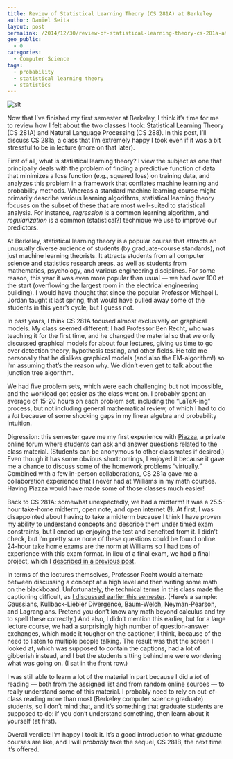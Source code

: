 ```yaml
---
title: Review of Statistical Learning Theory (CS 281A) at Berkeley
author: Daniel Seita
layout: post
permalink: /2014/12/30/review-of-statistical-learning-theory-cs-281a-at-berkeley/
geo_public:
  - 0
categories:
  - Computer Science
tags:
  - probability
  - statistical learning theory
  - statistics
---
```


<img src="{{site.url}}/assets/statistical_learning_theory.png" alt="slt">

Now that I&#8217;ve finished my first semester at Berkeley, I think it&#8217;s time for me to review
how I felt about the two classes I took: Statistical Learning Theory (CS 281A) and Natural Language
Processing (CS 288). In this post, I&#8217;ll discuss CS 281a, a class that I&#8217;m extremely
happy I took even if it was a bit stressful to be in lecture (more on that later).

First of all, what is statistical learning theory? I view the subject as one that principally deals
with the problem of finding a predictive function of data that minimizes a loss function (e.g.,
squared loss) on training data, and analyzes this problem in a framework that conflates machine
learning and probability methods. Whereas a standard machine learning course might primarily
describe various learning algorithms, statistical learning theory focuses on the subset of these
that are most well-suited to statistical analysis. For instance, *regression* is a common learning
algorithm, and *regularization* is a common (statistical?) technique we use to improve our
predictors.

At Berkeley, statistical learning theory is a popular course that attracts an unusually diverse
audience of students (by graduate-course standards), not just machine learning theorists. It
attracts students from all computer science and statistics research areas, as well as students from
mathematics, psychology, and various engineering disciplines. For some reason, this year it was even
more popular than usual &#8212; we had over 100 at the start (overflowing the largest room in the
electrical engineering building). I would have thought that since the popular Professor Michael I.
Jordan taught it last spring, that would have pulled away some of the students in this year&#8217;s
cycle, but I guess not.

In past years, I think CS 281A focused almost exclusively on graphical models. My class seemed
different: I had Professor Ben Recht, who was teaching it for the first time, and he changed the
material so that we only discussed graphical models for about four lectures, giving us time to go
over detection theory, hypothesis testing, and other fields. He told me personally that he dislikes
graphical models (and also the EM-algorithm!) so I&#8217;m assuming that&#8217;s the reason why. We
didn&#8217;t even get to talk about the junction tree algorithm.

We had five problem sets, which were each challenging but not impossible, and the workload got
easier as the class went on. I probably spent an average of 15-20 hours on each problem set,
including the &#8220;LaTeX-ing&#8221; process, but not including general mathematical review, of
which I had to do a *lot* because of some shocking gaps in my linear algebra and probability
intuition.

Digression: this semester gave me my first experience with [Piazza][2], a private online forum where
students can ask and answer questions related to the class material. (Students can be anonymous to
other classmates if desired.) Even though it has some obvious shortcomings, I enjoyed it because it
gave me a chance to discuss some of the homework problems &#8220;virtually.&#8221; Combined with a
few in-person collaborations, CS 281a gave me a collaboration experience that I never had at
Williams in my math courses. Having Piazza would have made some of those classes much easier!

Back to CS 281A: somewhat unexpectedly, we had a midterm! It was a 25.5-hour take-home midterm, open
note, and open internet (!). At first, I was disappointed about having to take a midterm because I
think I have proven my ability to understand concepts and describe them under timed exam
constraints, but I ended up enjoying the test and benefited from it. I didn&#8217;t check, but
I&#8217;m pretty sure none of these questions could be found online. 24-hour take home exams are the
norm at Williams so I had tons of experience with this exam format. In lieu of a final exam, we had
a final project, which I [described in a previous post][3].

In terms of the lectures themselves, Professor Recht would alternate between discussing a concept at
a high level and then writing some math on the blackboard. Unfortunately, the technical terms in
this class made the captioning difficult, as [I discussed earlier this semester][4]. (Here&#8217;s a
sample: Gaussians, Kullback-Liebler Divergence, Baum-Welch, Neyman-Pearson, and Lagrangians. Pretend
you don&#8217;t know any math beyond calculus and try to spell these correctly.) And also, I
didn&#8217;t mention this earlier, but for a large lecture course, we had a surprisingly high number
of question-answer exchanges, which made it tougher on the captioner, I think, because of the need
to listen to multiple people talking. The result was that the screen I looked at, which was supposed
to contain the captions, had a lot of gibberish instead, and I bet the students sitting behind me
were wondering what was going on. (I sat in the front row.)

I was still able to learn a lot of the material in part because I did a *lot* of reading &#8212;
both from the assigned list and from random online sources &#8212; to really understand some of this
material. I probably need to rely on out-of-class reading more than most (Berkeley computer science
graduate) students, so I don&#8217;t mind that, and it&#8217;s something that graduate students are
supposed to do: if you don&#8217;t understand something, then learn about it yourself (at first).

Overall verdict: I&#8217;m happy I took it. It&#8217;s a good introduction to what graduate courses
are like, and I will *probably* take the sequel, CS 281B, the next time it&#8217;s offered.

 [1]: https://seitad.files.wordpress.com/2014/12/statistical_learning_theory.png
 [2]: http://piazza.com
 [3]: http://danieltakeshi.github.io/2014/12/18/detection-theory-adventures-a-k-a-a-final-project/
 [4]: http://danieltakeshi.github.io/2014/10/05/after-a-few-weeks-of-cart-why-do-i-feel-dissatisfied/
